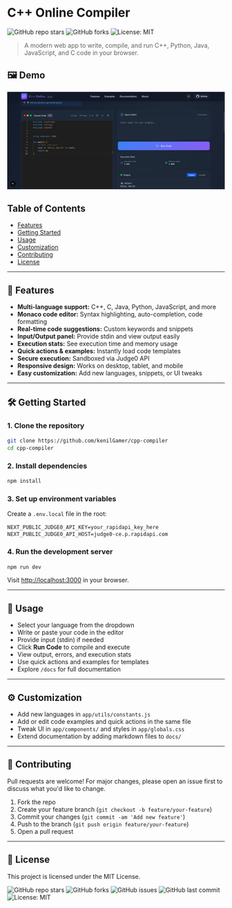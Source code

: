 # C++ Online Compiler

![GitHub repo stars](https://img.shields.io/github/stars/kenilGamer/cpp-compiler?style=social)
![GitHub forks](https://img.shields.io/github/forks/kenilGamer/cpp-compiler?style=social)
![License: MIT](https://img.shields.io/badge/License-MIT-yellow.svg)

> A modern web app to write, compile, and run C++, Python, Java, JavaScript, and C code in your browser.

## 🖼️ Demo

![App Screenshot](public\image.png)

## Table of Contents
- [Features](#features)
- [Getting Started](#getting-started)
- [Usage](#usage)
- [Customization](#customization)
- [Contributing](#contributing)
- [License](#license)

---

## 🚀 Features
- **Multi-language support:** C++, C, Java, Python, JavaScript, and more
- **Monaco code editor:** Syntax highlighting, auto-completion, code formatting
- **Real-time code suggestions:** Custom keywords and snippets
- **Input/Output panel:** Provide stdin and view output easily
- **Execution stats:** See execution time and memory usage
- **Quick actions & examples:** Instantly load code templates
- **Secure execution:** Sandboxed via Judge0 API
- **Responsive design:** Works on desktop, tablet, and mobile
- **Easy customization:** Add new languages, snippets, or UI tweaks

---

## 🛠️ Getting Started

### 1. **Clone the repository**
```bash
git clone https://github.com/kenilGamer/cpp-compiler
cd cpp-compiler
```

### 2. **Install dependencies**
```bash
npm install
```

### 3. **Set up environment variables**
Create a `.env.local` file in the root:
```env
NEXT_PUBLIC_JUDGE0_API_KEY=your_rapidapi_key_here
NEXT_PUBLIC_JUDGE0_API_HOST=judge0-ce.p.rapidapi.com
```

### 4. **Run the development server**
```bash
npm run dev
```
Visit [http://localhost:3000](http://localhost:3000) in your browser.

---

## 📖 Usage
- Select your language from the dropdown
- Write or paste your code in the editor
- Provide input (stdin) if needed
- Click **Run Code** to compile and execute
- View output, errors, and execution stats
- Use quick actions and examples for templates
- Explore `/docs` for full documentation

---

## ⚙️ Customization
- Add new languages in `app/utils/constants.js`
- Add or edit code examples and quick actions in the same file
- Tweak UI in `app/components/` and styles in `app/globals.css`
- Extend documentation by adding markdown files to `docs/`

---

## 🤝 Contributing
Pull requests are welcome! For major changes, please open an issue first to discuss what you'd like to change.

1. Fork the repo
2. Create your feature branch (`git checkout -b feature/your-feature`)
3. Commit your changes (`git commit -am 'Add new feature'`)
4. Push to the branch (`git push origin feature/your-feature`)
5. Open a pull request

---

## 📝 License
This project is licensed under the MIT License.

![GitHub repo stars](https://img.shields.io/github/stars/kenilGamer/cpp-compiler?style=social)
![GitHub forks](https://img.shields.io/github/forks/kenilGamer/cpp-compiler?style=social)
![GitHub issues](https://img.shields.io/github/issues/kenilGamer/cpp-compiler)
![GitHub last commit](https://img.shields.io/github/last-commit/kenilGamer/cpp-compiler)
![License: MIT](https://img.shields.io/badge/License-MIT-yellow.svg)
